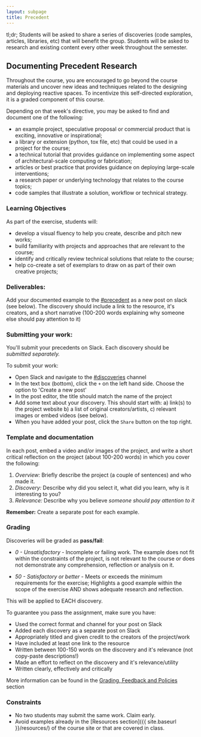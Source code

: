 ```yaml
---
layout: subpage
title: Precedent
---
```


<p class="message">
	tl;dr; Students will be asked to share a series of discoveries (code samples, articles, libraries, etc) that will benefit the group. Students will be asked to research and existing content every other week throughout the semester.
</p>

## Documenting Precedent Research

Throughout the course, you are encouraged to go beyond the course materials and uncover new ideas and techniques related to the designing and deploying reactive spaces. To incentivize this self-directed exploration, it is a graded component of this course.

Depending on that week's directive, you may be asked to find and document one of the following:

- an example project, speculative proposal or commercial product that is exciting, innovative or inspirational;
- a library or extension (python, tox file, etc) that could be used in a project for the course;
- a technical tutorial that provides guidance on implementing some aspect of architectural-scale computing or fabrication;
- articles or best practice that provides guidance on deploying large-scale interventions;
- a research paper or underlying technology that relates to the course topics;
- code samples that illustrate a solution, workflow or technical strategy.

### Learning Objectives

As part of the exercise, students will:

- develop a visual fluency to help you create, describe and pitch new works;
- build familiarity with projects and approaches that are relevant to the course;
- identify and critically review technical solutions that relate to the course;
- help co-create a set of exemplars to draw on as part of their own creative projects;

### Deliverables:

Add your documented example to the [#precedent]({{site.slack}}/archives/precedent) as a new post on slack (see below). The discovery should include a link to the resource, it's creators, and a short narrative (100-200 words explaining why someone else should pay attention to it)

### Submitting your work:

You'll submit your precedents on Slack. Each discovery should be _submitted separately._

To submit your work:

- Open Slack and navigate to the [#discoveries]({{site.slack}}/archives/discoveries) channel
- In the text box (bottom), click the `+` on the left hand side. Choose the option to 'Create a new post'
- In the post editor, the title should match the name of the project
- Add some text about your discovery. This should start with: a) link(s) to the project website b) a list of original creators/artists, c) relevant images or embed videos (see below).
- When you have added your post, click the `Share` button on the top right.

### Template and documentation

In each post, embed a video and/or images of the project, and write a short critical reflection on the project (about 100-200 words) in which you cover the following:

1. _Overview:_ Briefly describe the project (a couple of sentences) and who made it.
2. _Discovery:_ Describe why did you select it, what did you learn, why is it interesting to you?
3. _Relevance:_ Describe why you believe _someone should pay attention to it_

**Remember:** Create a separate post for each example.

### Grading

Discoveries will be graded as **pass/fail**:

- _0 - Unsatisfactory_ - Incomplete or failing work. The example does not fit within the constraints of the project, is not relevant to the course or does not demonstrate any comprehension, reflection or analysis on it.

- _50 - Satisfactory or better_ - Meets or exceeds the minimum requirements for the exercise; Highlights a good example within the scope of the exercise AND shows adequate research and reflection.

This will be applied to EACH discovery.

To guarantee you pass the assignment, make sure you have:

- Used the correct format and channel for your post on Slack
- Added each discovery as a separate post on Slack
- Appropriately titled and given credit to the creators of the project/work
- Have included at least one link to the resource
- Written between 100-150 words on the discovery and it's relevance (not copy-paste descriptions!)
- Made an effort to reflect on the discovery and it's relevance/utility
- Written clearly, effectively and critically

More information can be found in the [Grading, Feedback and Policies]({{site.baseurl}}/logistics/grading/) section

### Constraints

- No two students may submit the same work. Claim early.
- Avoid examples already in the [Resources section]({{ site.baseurl }}/resources/) of the course site or that are covered in class.
